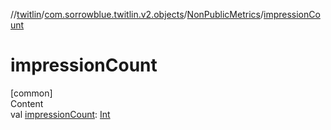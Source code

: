 //[twitlin](../../index.md)/[com.sorrowblue.twitlin.v2.objects](../index.md)/[NonPublicMetrics](index.md)/[impressionCount](impression-count.md)



# impressionCount  
[common]  
Content  
val [impressionCount](impression-count.md): [Int](https://kotlinlang.org/api/latest/jvm/stdlib/kotlin/-int/index.html)  



